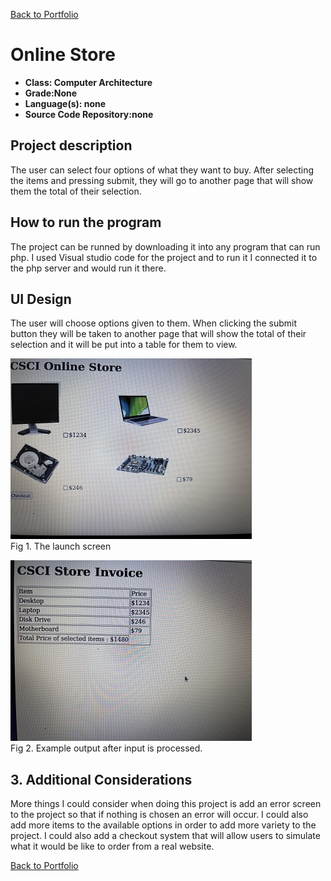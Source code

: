 [Back to Portfolio](./)

Online Store
===============

-   **Class: Computer Architecture** 
-   **Grade:None** 
-   **Language(s): none** 
-   **Source Code Repository:none**

## Project description

The user can select four options of what they want to buy. After selecting the items and pressing submit, they will go to another page that will show them the total of their selection.

## How to run the program

The project can be runned by downloading it into any program that can run php. I used Visual studio code for the project and to run it I connected it to the php server and would run it there.

## UI Design

The user will choose options given to them. When clicking the submit button they will be taken to another page that will show the total of their selection and it will be put into a table for them to view.

![screenshot](images/p3_2.JPG)  
Fig 1. The launch screen

![screenshot](images/p3_3.JPG)  
Fig 2. Example output after input is processed.


## 3. Additional Considerations

More things I could consider when doing this project is add an error screen to the project so that if nothing is chosen an error will occur. I could also add more items to the available options in order to add more variety to the project. I could also add a checkout system that will allow users to simulate what it would be like to order from a real website.

[Back to Portfolio](./)
